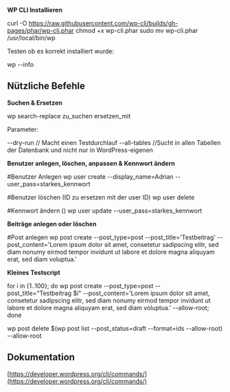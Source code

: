 **WP CLI Installieren**

  curl -O https://raw.githubusercontent.com/wp-cli/builds/gh-pages/phar/wp-cli.phar
  chmod +x wp-cli.phar
  sudo mv wp-cli.phar /usr/local/bin/wp

Testen ob es korrekt installiert wurde:

  wp --info


## Nützliche Befehle

**Suchen & Ersetzen**

  wp search-replace zu_suchen ersetzen_mit

Parameter:

  --dry-run  // Macht einen Testdurchlauf
  --all-tables   //Sucht in allen Tabellen der Datenbank und nicht nur in WordPress-eigenen


**Benutzer anlegen, löschen, anpassen & Kennwort ändern**

  #Benutzer Anlegen
  wp user create --display_name=Adrian --user_pass=starkes_kennwort

  #Benutzer löschen (ID zu ersetzen mit der user ID)
  wp user delete <ID> 

  #Kennwort ändern (<ID zu ersetzen>)
  wp user update <ID> --user_pass=starkes_kennwort


**Beiträge anlegen oder löschen**

  #Post anlegen
  wp post create --post_type=post --post_title='Testbeitrag' --post_content='Lorem ipsum dolor sit amet, consetetur sadipscing elitr, sed diam nonumy eirmod tempor invidunt ut labore et dolore magna aliquyam erat, sed diam voluptua.'






**Kleines Testscript**

  for i in {1..100}; do wp post create --post_type=post --post_title="Testbeitrag $i" --post_content='Lorem ipsum dolor sit amet, consetetur sadipscing elitr, sed diam nonumy eirmod tempor invidunt ut labore et dolore magna aliquyam erat, sed diam voluptua.' --allow-root; done

  wp post delete $(wp post list --post_status=draft --format=ids --allow-root) --allow-root

## Dokumentation

[https://developer.wordpress.org/cli/commands/](https://developer.wordpress.org/cli/commands/)
